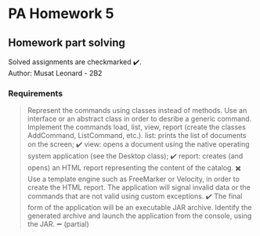 # PA Homework 5
## Homework part solving 

Solved assignments are checkmarked ✔️.<br />
Author: Musat Leonard - 2B2

### Requirements

> Represent the commands using classes instead of methods. Use an interface or an abstract class in order to desribe a generic command.
    Implement the commands load, list, view, report (create the classes AddCommand, ListCommand, etc.).
    list: prints the list of documents on the screen; ✔️
    view: opens a document using the native operating system application (see the Desktop class); ✔️
    report: creates (and opens) an HTML report representing the content of the catalog. ✖️
      Use a template engine such as FreeMarker or Velocity, in order to create the HTML report. 
> The application will signal invalid data or the commands that are not valid using custom exceptions. ✔️
> The final form of the application will be an executable JAR archive. Identify the generated archive and launch the application from the console, using the JAR. ➖ (partial)
